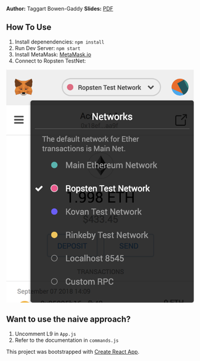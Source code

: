 **Author:** Taggart Bowen-Gaddy
**Slides:** [PDF](public/web3-react_taggartbg.pdf)


## How To Use
1. Install depenendencies: `npm install`
1. Run Dev Server: `npm start`
1. Install MetaMask: [MetaMask.io](https://metamask.io/)
1. Connect to Ropsten TestNet:

![Ropsten](public/Ropsten.png)


## Want to use the naive approach?
1. Uncomment L9 in `App.js`
1. Refer to the documentation in `commands.js`


This project was bootstrapped with [Create React App](https://github.com/facebookincubator/create-react-app).